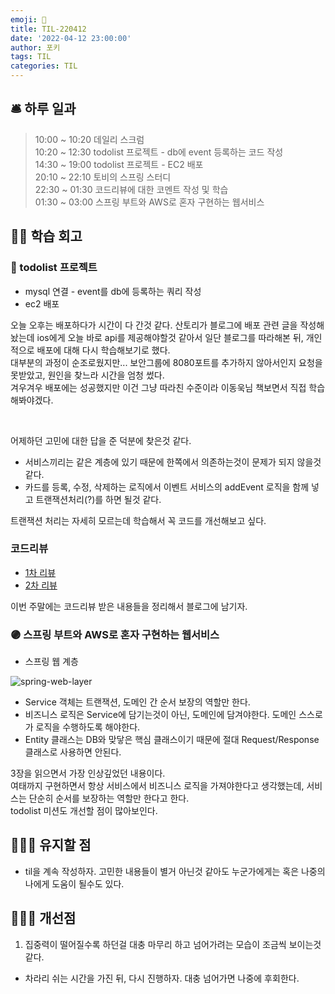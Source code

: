 ```yaml
---
emoji: 📝
title: TIL-220412
date: '2022-04-12 23:00:00'
author: 포키
tags: TIL
categories: TIL
---
```


## 🛎 **하루 일과**

> 10:00 ~ 10:20 데일리 스크럼  
> 10:20 ~ 12:30 todolist 프로젝트 - db에 event 등록하는 코드 작성  
> 14:30 ~ 19:00 todolist 프로젝트 - EC2 배포  
> 20:10 ~ 22:10 토비의 스프링 스터디  
> 22:30 ~ 01:30 코드리뷰에 대한 코멘트 작성 및 학습  
> 01:30 ~ 03:00 스프링 부트와 AWS로 혼자 구현하는 웹서비스

## 👨‍💻 **학습 회고**

### **🤝 todolist 프로젝트**

- mysql 연결 - event를 db에 등록하는 쿼리 작성
- ec2 배포

오늘 오후는 배포하다가 시간이 다 간것 같다. 산토리가 블로그에 배포 관련 글을 작성해놨는데 ios에게 오늘 바로 api를 제공해야할것 같아서 일단 블로그를 따라해본 뒤, 개인적으로 배포에 대해 다시 학습해보기로 했다.  
대부분의 과정이 순조로웠지만... 보안그룹에 8080포트를 추가하지 않아서인지 요청을 못받았고, 원인을 찾느라 시간을 엄청 썼다.  
겨우겨우 배포에는 성공했지만 이건 그냥 따라친 수준이라 이동욱님 책보면서 직접 학습해봐야겠다.

<br>

어제하던 고민에 대한 답을 준 덕분에 찾은것 같다.

- 서비스끼리는 같은 계층에 있기 때문에 한쪽에서 의존하는것이 문제가 되지 않을것 같다.
- 카드를 등록, 수정, 삭제하는 로직에서 이벤트 서비스의 addEvent 로직을 함께 넣고 트랜잭션처리(?)를 하면 될것 같다.

트랜잭션 처리는 자세히 모르는데 학습해서 꼭 코드를 개선해보고 싶다.

### **코드리뷰**

- [1차 리뷰](https://github.com/codesquad-members-2022/todo-list/pull/15)
- [2차 리뷰](https://github.com/codesquad-members-2022/todo-list/pull/85)

이번 주말에는 코드리뷰 받은 내용들을 정리해서 블로그에 남기자.

### **🟣 스프링 부트와 AWS로 혼자 구현하는 웹서비스**

- 스프링 웹 계층

![spring-web-layer](https://user-images.githubusercontent.com/57708971/163024362-1574473f-b320-4054-9174-d45aae596294.png)

- Service 객체는 트랜잭션, 도메인 간 순서 보장의 역할만 한다.
- 비즈니스 로직은 Service에 담기는것이 아닌, 도메인에 담겨야한다. 도메인 스스로가 로직을 수행하도록 해야한다.
- Entity 클래스는 DB와 맞닿은 핵심 클래스이기 때문에 절대 Request/Response 클래스로 사용하면 안된다.

3장을 읽으면서 가장 인상깊었던 내용이다.  
여태까지 구현하면서 항상 서비스에서 비즈니스 로직을 가져야한다고 생각했는데, 서비스는 단순히 순서를 보장하는 역할만 한다고 한다.  
todolist 미션도 개선할 점이 많아보인다.

## 🚴🏻‍♂️ 유지할 점

- til을 계속 작성하자. 고민한 내용들이 별거 아닌것 같아도 누군가에게는 혹은 나중의 나에게 도움이 될수도 있다.

## 💁🏻‍♂️ 개선점

1. 집중력이 떨어질수록 하던걸 대충 마무리 하고 넘어가려는 모습이 조금씩 보이는것 같다.

- 차라리 쉬는 시간을 가진 뒤, 다시 진행하자. 대충 넘어가면 나중에 후회한다.

